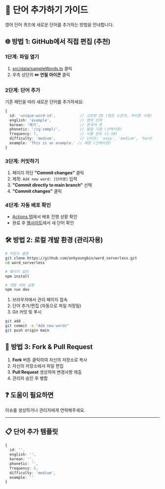 # 📝 단어 추가하기 가이드

영어 단어 퀴즈에 새로운 단어를 추가하는 방법을 안내합니다.

## 🌐 방법 1: GitHub에서 직접 편집 (추천)

### 1단계: 파일 열기

1. [src/data/sampleWords.ts](https://github.com/anhyoungbin/word_serverless/blob/main/src/data/sampleWords.ts) 클릭
2. 우측 상단의 **✏️ 연필 아이콘** 클릭

### 2단계: 단어 추가

기존 패턴을 따라 새로운 단어를 추가하세요:

```typescript
{
  id: 'unique-word-id',           // 고유한 ID (영문 소문자, 하이픈 사용)
  english: 'example',             // 영어 단어
  korean: '예시',                  // 한국어 뜻
  phonetic: '/ɪɡˈzæmpl/',         // 발음 기호 (선택사항)
  frequency: 7,                   // 사용 빈도 (1-10)
  difficulty: 'medium',           // 난이도: 'easy', 'medium', 'hard'
  example: 'This is an example.' // 예문 (선택사항)
}
```

### 3단계: 커밋하기

1. 페이지 하단 **"Commit changes"** 클릭
2. 제목: `Add new word: [단어명]` 입력
3. **"Commit directly to main branch"** 선택
4. **"Commit changes"** 클릭

### 4단계: 자동 배포 확인

- [Actions 탭](https://github.com/anhyoungbin/word_serverless/actions)에서 배포 진행 상황 확인
- 완료 후 [웹사이트](https://anhyoungbin.github.io/word_serverless/)에서 새 단어 확인

## 🛠️ 방법 2: 로컬 개발 환경 (관리자용)

```bash
# 저장소 클론
git clone https://github.com/anhyoungbin/word_serverless.git
cd word_serverless

# 패키지 설치
npm install

# 개발 서버 실행
npm run dev
```

1. 브라우저에서 관리 페이지 접속
2. 단어 추가/편집 (자동으로 파일 저장됨)
3. Git 커밋 및 푸시

```bash
git add .
git commit -m "Add new words"
git push origin main
```

## 🔄 방법 3: Fork & Pull Request

1. **Fork** 버튼 클릭하여 자신의 저장소로 복사
2. 자신의 저장소에서 파일 편집
3. **Pull Request** 생성하여 변경사항 제출
4. 관리자 승인 후 병합

## ❓ 도움이 필요하면

이슈를 생성하거나 관리자에게 연락해주세요.

---

## 📋 단어 추가 템플릿

```typescript
{
  id: '',
  english: '',
  korean: '',
  phonetic: '',
  frequency: 5,
  difficulty: 'medium',
  example: ''
}
```
